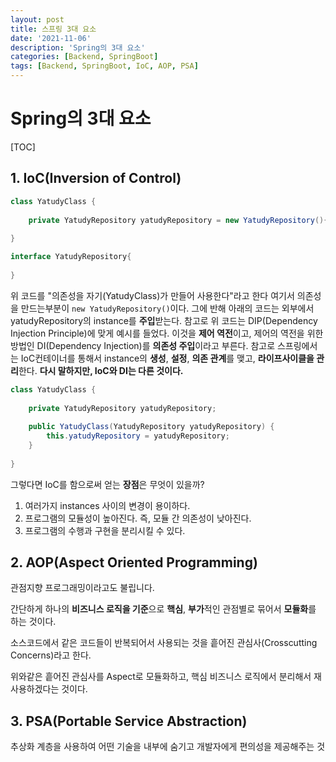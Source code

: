 ```yaml
---
layout: post
title: 스프링 3대 요소
date: '2021-11-06'
description: 'Spring의 3대 요소'
categories: [Backend, SpringBoot]
tags: [Backend, SpringBoot, IoC, AOP, PSA]
---
```

# Spring의 3대 요소

[TOC]



## 1. IoC(Inversion of Control)

```java
class YatudyClass {
    
    private YatudyRepository yatudyRepository = new YatudyRepository(){};
    
}

interface YatudyRepository{
    
}
```

위 코드를 "의존성을 자기(YatudyClass)가 만들어 사용한다"라고 한다 여기서 의존성을 만드는부분이 `new YatudyRepository()`이다. 그에 반해 아래의 코드는 외부에서 yatudyRepository의 instance를 **주입**받는다. 참고로 위 코드는 DIP(Dependency Injection Principle)에 맞게 예시를 들었다. 이것을 **제어 역전**이고, 제어의 역전을 위한 방법인 DI(Dependency Injection)를 **의존성 주입**이라고 부른다. 참고로 스프링에서는 IoC컨테이너를 통해서 instance의 **생성**, **설정**, **의존 관계**를 맺고, **라이프사이클을 관리**한다. **다시 말하지만, IoC와 DI는 다른 것이다.**

```java
class YatudyClass {
    
    private YatudyRepository yatudyRepository;
    
    public YatudyClass(YatudyRepository yatudyRepository) {
        this.yatudyRepository = yatudyRepository;
    }
    
}
```

그렇다면 IoC를 함으로써 얻는 **장점**은 무엇이 있을까?

1. 여러가지 instances 사이의 변경이 용이하다.
2. 프로그램의 모듈성이 높아진다. 즉, 모듈 간 의존성이 낮아진다.
3. 프로그램의 수행과 구현을 분리시킬 수 있다.

## 2. AOP(Aspect Oriented Programming)

관점지향 프로그래밍이라고도 불립니다.

간단하게 하나의 **비즈니스 로직을 기준**으로 **핵심**, **부가**적인 관점별로 묶어서 **모듈화**를 하는 것이다.

소스코드에서 같은 코드들이 반복되어서 사용되는 것을 흩어진 관심사(Crosscutting Concerns)라고 한다.

위와같은 흩어진 관심사를 Aspect로 모듈화하고, 핵심 비즈니스 로직에서 분리해서 재사용하겠다는 것이다.

## 3. PSA(Portable Service Abstraction)

추상화 계층을 사용하여 어떤 기술을 내부에 숨기고 개발자에게 편의성을 제공해주는 것
